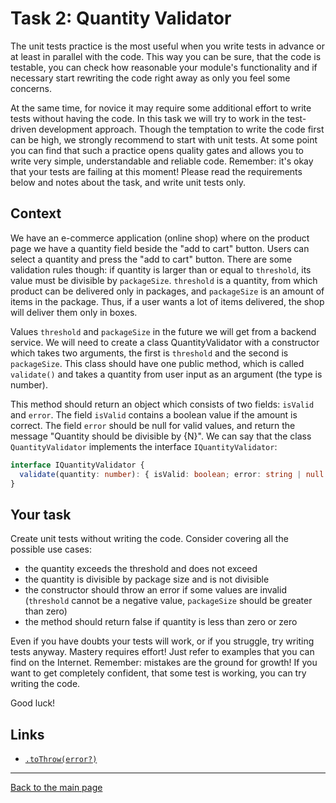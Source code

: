 # Task 2: Quantity Validator

The unit tests practice is the most useful when you write tests in advance or at least in parallel with the code. This way you can be sure, that the code is testable, you can check how reasonable your module's functionality and if necessary start rewriting the code right away as only you feel some concerns.

At the same time, for novice it may require some additional effort to write tests without having the code. In this task we will try to work in the test-driven development approach. Though the temptation to write the code first can be high, we strongly recommend to start with unit tests. At some point you can find that such a practice opens quality gates and allows you to write very simple, understandable and reliable code. Remember: it's okay that your tests are failing at this moment! Please read the requirements below and notes about the task, and write unit tests only.

## Context

We have an e-commerce application (online shop) where on the product page we have a quantity field beside the "add to cart" button. Users can select a quantity and press the "add to cart" button. There are some validation rules though: if quantity is larger than or equal to `threshold`, its value must be divisible by `packageSize`. `threshold` is a quantity, from which product can be delivered only in packages, and `packageSize` is an amount of items in the package. Thus, if a user wants a lot of items delivered, the shop will deliver them only in boxes.

Values `threshold` and `packageSize` in the future we will get from a backend service. We will need to create a class QuantityValidator with a constructor which takes two arguments, the first is `threshold` and the second is `packageSize`. This class should have one public method, which is called `validate()` and takes a quantity from user input as an argument (the type is number).

This method should return an object which consists of two fields: `isValid` and `error`. The field `isValid` contains a boolean value if the amount is correct. The field `error` should be null for valid values, and return the message "Quantity should be divisible by {N}". We can say that the class `QuantityValidator` implements the interface `IQuantityValidator`:

```ts
interface IQuantityValidator {
  validate(quantity: number): { isValid: boolean; error: string | null };
}
```

## Your task

Create unit tests without writing the code. Consider covering all the possible use cases:

- the quantity exceeds the threshold and does not exceed
- the quantity is divisible by package size and is not divisible
- the constructor should throw an error if some values are invalid (`threshold` cannot be a negative value, `packageSize` should be greater than zero)
- the method should return false if quantity is less than zero or zero

Even if you have doubts your tests will work, or if you struggle, try writing tests anyway. Mastery requires effort! Just refer to examples that you can find on the Internet. Remember: mistakes are the ground for growth! If you want to get completely confident, that some test is working, you can try writing the code.

Good luck!

## Links

- [`.toThrow(error?)`](https://jestjs.io/docs/expect#tothrowerror)


---

[Back to the main page](../README.md)
